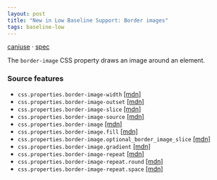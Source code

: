 ```yaml
---
layout: post
title: "New in Low Baseline Support: Border images"
tags: baseline-low
---
```


[caniuse](https://caniuse.com/?search=border-image) · [spec](https://drafts.csswg.org/css-backgrounds-3/#border-images)

The `border-image` CSS property draws an image around an element.

### Source features

- ``css.properties.border-image-width`` [[mdn]](https://developer.mozilla.org/en-US/search?q=css.properties.border-image-width)
- ``css.properties.border-image-outset`` [[mdn]](https://developer.mozilla.org/en-US/search?q=css.properties.border-image-outset)
- ``css.properties.border-image-slice`` [[mdn]](https://developer.mozilla.org/en-US/search?q=css.properties.border-image-slice)
- ``css.properties.border-image-source`` [[mdn]](https://developer.mozilla.org/en-US/search?q=css.properties.border-image-source)
- ``css.properties.border-image`` [[mdn]](https://developer.mozilla.org/en-US/search?q=css.properties.border-image)
- ``css.properties.border-image.fill`` [[mdn]](https://developer.mozilla.org/en-US/search?q=css.properties.border-image.fill)
- ``css.properties.border-image.optional_border_image_slice`` [[mdn]](https://developer.mozilla.org/en-US/search?q=css.properties.border-image.optional_border_image_slice)
- ``css.properties.border-image.gradient`` [[mdn]](https://developer.mozilla.org/en-US/search?q=css.properties.border-image.gradient)
- ``css.properties.border-image-repeat`` [[mdn]](https://developer.mozilla.org/en-US/search?q=css.properties.border-image-repeat)
- ``css.properties.border-image-repeat.round`` [[mdn]](https://developer.mozilla.org/en-US/search?q=css.properties.border-image-repeat.round)
- ``css.properties.border-image-repeat.space`` [[mdn]](https://developer.mozilla.org/en-US/search?q=css.properties.border-image-repeat.space)
